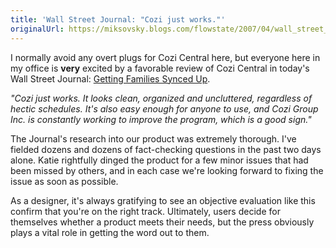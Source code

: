 ```yaml
---
title: 'Wall Street Journal: "Cozi just works."'
originalUrl: https://miksovsky.blogs.com/flowstate/2007/04/wall_street_jou.html
---
```


<p>
  I normally avoid any overt plugs for Cozi Central here, but everyone here in
  my office is <strong>very</strong> excited by a favorable review of Cozi
  Central in today's Wall Street Journal:
  <a href="http://ptech.wsj.com/archive/solution-20070404.html"
    >Getting Families Synced Up</a
  >.
</p>

<p>
  <em
    >&quot;Cozi just works. It looks clean, organized and uncluttered,
    regardless of hectic schedules. It's also easy enough for anyone to use, and
    Cozi Group Inc. is constantly working to improve the program, which is a
    good sign.&quot;</em
  >
</p>

<p>
  The Journal's research into our product was extremely thorough. I've fielded
  dozens and dozens of fact-checking questions in the past two days alone. Katie
  rightfully dinged the product for a few minor issues that had been missed by
  others, and in each case we're looking forward to fixing the issue as soon as
  possible.
</p>

<p>
  As a designer, it's always gratifying to see an objective evaluation like this
  confirm that you're on the right track. Ultimately, users decide for
  themselves whether a product meets their needs, but the press obviously plays
  a vital role in getting the word out to them.
</p>
